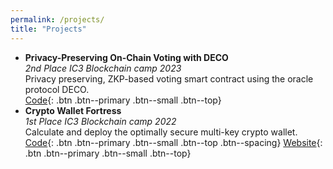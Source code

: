 ```yaml
---
permalink: /projects/
title: "Projects"
---
```


- **Privacy-Preserving On-Chain Voting with DECO**\
  *2nd Place IC3 Blockchain camp 2023*\
  Privacy preserving, ZKP-based voting smart contract using the oracle protocol DECO.\
  [Code](https://github.com/topliceanu/IC3-dec-id){: .btn .btn--primary .btn--small .btn--top}
- **Crypto Wallet Fortress**\
  *1st Place IC3 Blockchain camp 2022*\
  Calculate and deploy the optimally secure multi-key crypto wallet.\
  [Code](https://github.com/Crypto-Wallet-Designer/){: .btn .btn--primary .btn--small .btn--top .btn--spacing}
  [Website](https://crypto-wallet-designer.github.io/){: .btn .btn--primary .btn--small .btn--top}

